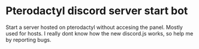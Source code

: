 # Pterodactyl discord server start bot
Start a server hosted on pterodactyl without accesing the panel. Mostly used for hosts.
I really dont know how the new discord.js works, so help me by reporting bugs.
